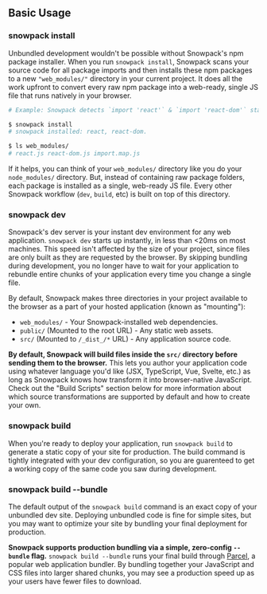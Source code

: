 ## Basic Usage

### snowpack install

Unbundled development wouldn't be possible without Snowpack's npm package installer. When you run `snowpack install`, Snowpack scans your source code for all package imports and then installs these npm packages to a new `"web_modules/"` directory in your current project. It does all the work upfront to convert every raw npm package into a web-ready, single JS file that runs natively in your browser.

``` bash
# Example: Snowpack detects `import 'react'` & `import 'react-dom'` statements in your "src/" code.

$ snowpack install
# snowpack installed: react, react-dom.

$ ls web_modules/
# react.js react-dom.js import.map.js
```

If it helps, you can think of your `web_modules/` directory like you do your `node_modules/` directory. But, instead of containing raw package folders, each package is installed as a single, web-ready JS file. Every other Snowpack workflow (`dev`, `build`, etc) is built on top of this directory.

### snowpack dev

Snowpack's dev server is your instant dev environment for any web application. `snowpack dev` starts up instantly, in less than <20ms on most machines. This speed isn't affected by the size of your project, since files are only built as they are requested by the browser. By skipping bundling during development, you no longer have to wait for your application to rebundle entire chunks of your application every time you change a single file. 

By default, Snowpack makes three directories in your project available to the browser as a part of your hosted application (known as "mounting"):

- `web_modules/` - Your Snowpack-installed web dependencies.
- `public/` (Mounted to the root URL) - Any static web assets.
- `src/` (Mounted to `/_dist_/*` URL)  - Any application source code.

**By default, Snowpack will build files inside the `src/` directory before sending them to the browser.** This lets you author your application code using whatever language you'd like (JSX, TypeScript, Vue, Svelte, etc.) as long as Snowpack knows how transform it into browser-native JavaScript.  Check out the "Build Scripts" section below for more information about which source transformations are supported by default and how to create your own.

### snowpack build

When you're ready to deploy your application, run `snowpack build` to generate a static copy of your site for production. The build command is tightly integrated with your dev configuration, so you are guarenteed to get a working copy of the same code you saw during development.

### snowpack build --bundle

The default output of the `snowpack build` command is an exact copy of your unbundled dev site. Deploying unbundled code is fine for simple sites, but you may want to optimize your site by bundling your final deployment for production. 

**Snowpack supports production bundling via a simple, zero-config `--bundle` flag.** `snowpack build --bundle` runs your final build through [Parcel](https://parceljs.org/), a popular web application bundler. By bundling together your JavaScript and CSS files into larger shared chunks, you may see a production speed up as your users have fewer files to download. 
